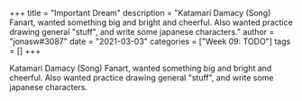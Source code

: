 +++
title = "Important Dream"
description = "Katamari Damacy (Song) Fanart, wanted something big and bright and cheerful. Also wanted practice drawing general \"stuff\", and write some japanese characters."
author = "jonasw#3087"
date = "2021-03-03"
categories = ["Week 09: TODO"]
tags = []
+++

Katamari Damacy (Song) Fanart, wanted something big and bright and cheerful. Also wanted practice drawing general "stuff", and write some japanese characters.
